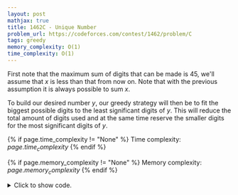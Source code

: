 ```yaml
---
layout: post
mathjax: true
title: 1462C - Unique Number
problem_url: https://codeforces.com/contest/1462/problem/C
tags: greedy
memory_complexity: O(1)
time_complexity: O(1)
---
```


First note that the maximum sum of digits that can be made is $45$, we'll
assume that $x$ is less than that from now on. Note that with the previous
assumption it is always possible to sum $x$.

To build our desired number $y$, our greedy strategy will then be to fit the
biggest possible digits to the least significant digits of $y$. This will
reduce the total amount of digits used and at the same time reserve the
smaller digits for the most significant digits of $y$.


{% if page.time_complexity != "None" %}
Time complexity: ${{ page.time_complexity }}$
{% endif %}

{% if page.memory_complexity != "None" %}
Memory complexity: ${{ page.memory_complexity }}$
{% endif %}

<details>
<summary>
<p style="display:inline">Click to show code.</p>
</summary>
```cpp
{% raw %}
using namespace std;
using ll = long long;
using ii = pair<int, int>;
using vi = vector<int>;
template <typename InputIterator,
          typename T = typename iterator_traits<InputIterator>::value_type>
void read_n(InputIterator it, int n)
{
    copy_n(istream_iterator<T>(cin), n, it);
}
template <typename InputIterator,
          typename T = typename iterator_traits<InputIterator>::value_type>
void write(InputIterator first, InputIterator last, const char *delim = "\n")
{
    copy(first, last, ostream_iterator<T>(cout, delim));
}
int solve(int x)
{
    if (x > 45)
        return -1;
    int ans = 0, n = 1;
    for (int d = 9; d >= 1; --d)
    {
        if (x - d >= 0)
        {
            x -= d;
            ans += n * d;
            n *= 10;
        }
    }
    return ans;
}
int main(void)
{
    ios::sync_with_stdio(false), cin.tie(NULL);
    int t;
    cin >> t;
    while (t--)
    {
        int x;
        cin >> x;
        cout << solve(x) << endl;
    }
    return 0;
}

{% endraw %}
```
</details>

